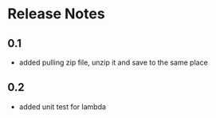 # Release Notes

## 0.1
*   added pulling zip file, unzip it and save to the same place

## 0.2
*   added unit test for lambda

